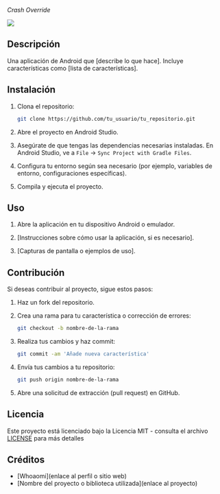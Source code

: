 <em>Crash Override</em>
 <p align="left">
   <img src="https://img.shields.io/badge/STATUS-EN%20DESAROLLO-green">
</p>

## Descripción
Una aplicación de Android que [describe lo que hace]. Incluye características como [lista de características].


## Instalación

1. Clona el repositorio:

    ```bash
    git clone https://github.com/tu_usuario/tu_repositorio.git
    ```

2. Abre el proyecto en Android Studio.

3. Asegúrate de que tengas las dependencias necesarias instaladas. En Android Studio, ve a `File` -> `Sync Project with Gradle Files`.

4. Configura tu entorno según sea necesario (por ejemplo, variables de entorno, configuraciones específicas).

5. Compila y ejecuta el proyecto.


## Uso

1. Abre la aplicación en tu dispositivo Android o emulador.

2. [Instrucciones sobre cómo usar la aplicación, si es necesario].

3. [Capturas de pantalla o ejemplos de uso].


## Contribución

Si deseas contribuir al proyecto, sigue estos pasos:

1. Haz un fork del repositorio.

2. Crea una rama para tu característica o corrección de errores:

    ```bash
    git checkout -b nombre-de-la-rama
    ```

3. Realiza tus cambios y haz commit:

    ```bash
    git commit -am 'Añade nueva característica'
    ```

4. Envía tus cambios a tu repositorio:

    ```bash
    git push origin nombre-de-la-rama
    ```

5. Abre una solicitud de extracción (pull request) en GitHub.


## Licencia

Este proyecto está licenciado bajo la Licencia MIT - consulta el archivo [LICENSE](LICENSE) para más detalles


## Créditos

- [Whoaomi](enlace al perfil o sitio web)
- [Nombre del proyecto o biblioteca utilizada](enlace al proyecto)
